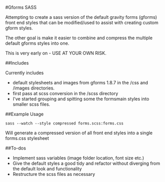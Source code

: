 #Gforms SASS

Attempting to create a sass version of the default gravity forms (gforms) front end styles that can be modified/used to assist with creating custom gform styles.

The other goal is make it easier to combine and compress the multiple default gforms styles into one.

This is very early on - USE AT YOUR OWN RISK.

##Includes

Currently includes

* default stylesheets and images from gforms 1.8.7 in the /css and /images directories.
* first pass at scss conversion in the /scss directory
* I've started grouping and spitting some the formsmain styles into smaller scss files.

##Example Usage

`sass --watch --style compressed forms.scss:forms.css`

Will generate a compressed version of all front end styles into a single forms.css stylesheet

##To-dos

* Implement sass variables (image folder location, font size etc.)
* Give the default styles a good tidy and refactor without diverging from the default look and functionality
* Restructure the scss files as necessary

